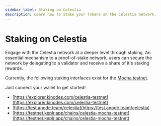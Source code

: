 ```yaml
---
sidebar_label: Staking on Celestia
description: Learn how to stake your tokens on the Celestia network.
---
```


# Staking on Celestia

Engage with the Celestia network at a deeper level through staking. An
essential mechanism to a proof-of-stake network, users can secure the
network by delegating to a validator and receive a share of it's
staking rewards.

Currently, the following staking interfaces exist for the
[Mocha testnet](../../nodes/mocha-testnet).

Just connect your wallet to get started!

* [https://explorer.kjnodes.com/celestia-testnet](https://explorer.kjnodes.com/celestia-testnet)
* [https://test.anode.team/celestia](https://test.anode.team/celestia)
* [https://testnet.keplr.app/chains/celestia-mocha-testnet](https://testnet.keplr.app/chains/celestia-mocha-testnet)
